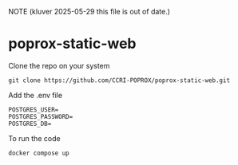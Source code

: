 NOTE (kluver 2025-05-29 this file is out of date.)




# poprox-static-web

Clone the repo on your system
```
git clone https://github.com/CCRI-POPROX/poprox-static-web.git
```

Add the .env file
```
POSTGRES_USER=
POSTGRES_PASSWORD=
POSTGRES_DB=
```

To run the code
```
docker compose up
```
